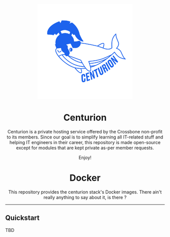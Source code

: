 <div align="center">
<img width="300" height="300" src="assets/CENTURION.png" alt="Discord logo with a centurion headset.">

# Centurion

Centurion is a private hosting service offered by the Crossbone non-profit to its members. Since our goal is to simplify
learning all IT-related stuff and helping IT engineers in their career, this repository is made open-source except for
modules that are kept private as-per member requests.

Enjoy!

# Docker

This repository provides the centurion stack's Docker images. There ain't really anything to
say about it, is there ?

---

</div>

## Quickstart

TBD
